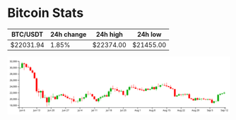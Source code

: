 # Bitcoin Stats

BTC/USDT|24h change|24h high|24h low|
|---|---|---|---|
|$22031.94|1.85%|$22374.00|$21455.00|

<img src="./chart.svg">
